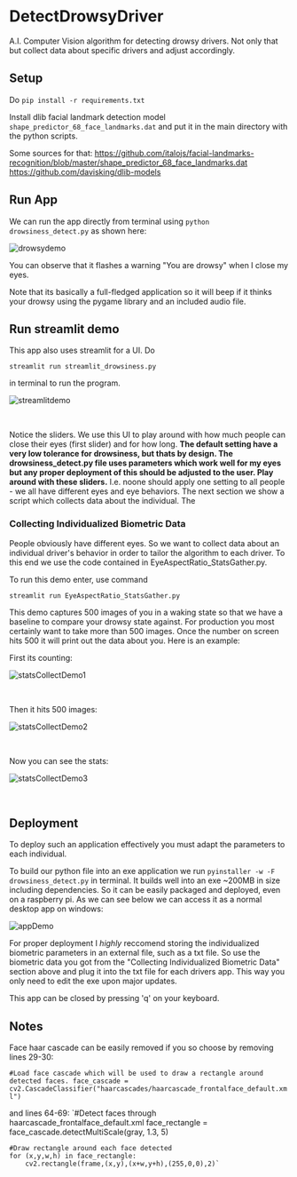 # DetectDrowsyDriver
A.I. Computer Vision algorithm for detecting drowsy drivers. Not only that but collect data about specific drivers and adjust accordingly.


## Setup
Do `pip install -r requirements.txt`

Install dlib facial landmark detection model `shape_predictor_68_face_landmarks.dat` and put it in the main directory with the python scripts.

Some sources for that:
https://github.com/italojs/facial-landmarks-recognition/blob/master/shape_predictor_68_face_landmarks.dat
https://github.com/davisking/dlib-models

## Run App

We can run the app directly from terminal using `python drowsiness_detect.py` as shown here:

![drowsydemo](https://raw.githubusercontent.com/GeorgeDavila/DetectDrowsyDriver/main/demo_images/drowsy_demo.png)

You can observe that it flashes a warning "You are drowsy" when I close my eyes. 

Note that its basically a full-fledged application so it will beep if it thinks your drowsy using the pygame library and an included audio file. 

## Run streamlit demo
This app also uses streamlit for a UI. Do 

`streamlit run streamlit_drowsiness.py`

in terminal to run the program. 

![streamlitdemo](https://raw.githubusercontent.com/GeorgeDavila/DetectDrowsyDriver/main/demo_images/demo.png)

<br />


Notice the sliders. We use this UI to play around with how much people can close their eyes (first slider) and for how long. **The default setting have a very low tolerance for drowsiness, but thats by design. The drowsiness_detect.py file uses parameters which work well for my eyes but any proper deployment of this should be adjusted to the user. Play around with these sliders.** I.e. noone should apply one setting to all people - we all have different eyes and eye behaviors. The next section we show a script which collects data about the individual. The 


### Collecting Individualized Biometric Data

People obviously have different eyes. So we want to collect data about an individual driver's behavior in order to tailor the algorithm to each driver. To this end we use the code contained in EyeAspectRatio_StatsGather.py. 

To run this demo enter, use command 

`streamlit run EyeAspectRatio_StatsGather.py`

This demo captures 500 images of you in a waking state so that we have a baseline to compare your drowsy state against. For production you most certainly want to take more than 500 images. Once the number on screen hits 500 it will print out the data about you. Here is an example:

First its counting:

![statsCollectDemo1](https://raw.githubusercontent.com/GeorgeDavila/DetectDrowsyDriver/main/demo_images/statsCollectDemo1.png)

<br />

Then it hits 500 images:

![statsCollectDemo2](https://raw.githubusercontent.com/GeorgeDavila/DetectDrowsyDriver/main/demo_images/statsCollectDemo2.png)

<br />

Now you can see the stats:

![statsCollectDemo3](https://raw.githubusercontent.com/GeorgeDavila/DetectDrowsyDriver/main/demo_images/statsCollectDemo3.png)

<br />



## Deployment
To deploy such an application effectively you must adapt the parameters to each individual.

To build our python file into an exe application we run `pyinstaller -w -F drowsiness_detect.py` in terminal. It builds well into an exe ~200MB in size including dependencies. So it can be easily packaged and deployed, even on a raspberry pi. As we can see below we can access it as a normal desktop app on windows:

![appDemo](https://raw.githubusercontent.com/GeorgeDavila/DetectDrowsyDriver/main/demo_images/exeDemo.png)

For proper deployment I _highly_ reccomend storing the individualized biometric parameters in an external file, such as a txt file. So use the biometric data you got from the "Collecting Individualized Biometric Data" section above and plug it into the txt file for each drivers app. This way you only need to edit the exe upon major updates. 

This app can be closed by pressing 'q' on your keyboard.


## Notes
Face haar cascade can be easily removed if you so choose by removing lines 29-30:

`#Load face cascade which will be used to draw a rectangle around detected faces.
face_cascade = cv2.CascadeClassifier("haarcascades/haarcascade_frontalface_default.xml")`

and lines 64-69:
`#Detect faces through haarcascade_frontalface_default.xml
    face_rectangle = face_cascade.detectMultiScale(gray, 1.3, 5)

    #Draw rectangle around each face detected
    for (x,y,w,h) in face_rectangle:
        cv2.rectangle(frame,(x,y),(x+w,y+h),(255,0,0),2)`
